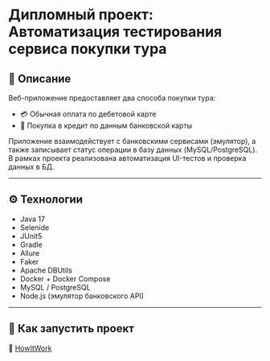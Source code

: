 # Дипломный проект: Автоматизация тестирования сервиса покупки тура

## 🧾 Описание

Веб-приложение предоставляет два способа покупки тура:
- 💳 Обычная оплата по дебетовой карте
- 🏦 Покупка в кредит по данным банковской карты

Приложение взаимодействует с банковскими сервисами (эмулятор), а также записывает статус операции в базу данных (MySQL/PostgreSQL).  
В рамках проекта реализована автоматизация UI-тестов и проверка данных в БД.

---

## ⚙️ Технологии

- Java 17  
- Selenide  
- JUnit5  
- Gradle  
- Allure  
- Faker  
- Apache DBUtils  
- Docker + Docker Compose  
- MySQL / PostgreSQL  
- Node.js (эмулятор банковского API)

---

## 🚀 Как запустить проект
📄 [HowItWork](docs/HowItWork.md)
